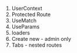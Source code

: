 1. UserContext
2. Protected Route
3. UseMatch
4. UseParams
5. loaders
6. Create new - admin only
7. Tabs - nested routes